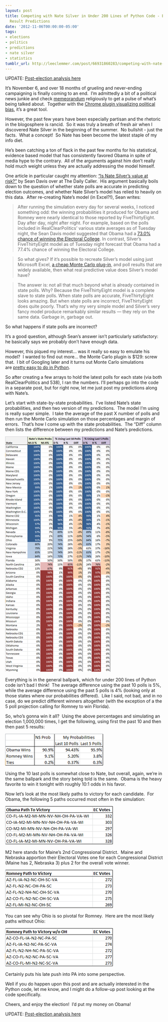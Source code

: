 ```yaml
---
layout: post
title: Competing with Nate Silver in Under 200 Lines of Python Code - Election 2012
  Result Predictions
date: '2012-11-06T00:00:00-05:00'
tags:
- elections
- politics
- predictions
- nate silver
- statistics
tumblr_url: http://leeclemmer.com/post/66931860283/competing-with-nate-silver-in-under-200-lines-of
---
```

UPDATE: [Post-election analysis here](/2012/11/07/post-election-model-evaluation-against-actual.html)

It’s November 6, and over 18 months of grueling and never-ending campaigning is finally coming to an end.  I’m admittedly a bit of a political news junkie and check [memeorandum](http://www.memeorandum.com/) religiously to get a pulse of what’s being talked about.  Together with the [Chrome plugin visualizing political bias](http://www.wired.com/business/2012/04/opinion-baio-site-bias/), it’s a great tool.

However, the past few years have been especially partisan and the rhetoric in the blogosphere is rancid.  So it was truly a breath of fresh air when I discovered Nate Silver in the beginning of the summer.  No bullshit - just the facts.  What a concept!  So Nate has been become the latest staple of my info diet.

He’s been catching a ton of flack in the past few months for his statistical, evidence based model that has consistently favored Obama in spite of media hype to the contrary.  All of the arguments against him don’t really hold much weight unless they are actually addressing the model himself.

One article in particular caught my attention: [“Is Nate Silver’s value at risk?”](http://dailycaller.com/2012/11/01/is-nate-silvers-value-at-risk/) by Sean Davis over at The Daily Caller.  His argument basically boils down to the question of whether state polls are accurate in predicting election outcomes, and whether Nate Silver’s model has relied to heavily on this data.  After re-creating Nate’s model (in Excel?!), Sean writes:

> After running the simulation every day for several weeks, I noticed something odd: the winning probabilities it produced for Obama and Romney were nearly identical to those reported by FiveThirtyEight. Day after day, night after night. For example, based on the polls included in RealClearPolitics’ various state averages as of Tuesday night, the Sean Davis model suggested that Obama had a [73.0% chance of winning the Electoral College](https://pbs.twimg.com/media/A6lmDZJCAAAWSX0.png:large). In contrast, Silver’s FiveThirtyEight model as of Tuesday night forecast that Obama had a 77.4% chance of winning the Electoral College.

> So what gives? If it’s possible to recreate Silver’s model using just Microsoft Excel, [a cheap Monte Carlo plug-in](http://www.thumbstacks.com/), and poll results that are widely available, then what real predictive value does Silver’s model have?

> The answer is: not all that much beyond what is already contained in state polls. Why? Because the FiveThirtyEight model is a complete slave to state polls. When state polls are accurate, FiveThirtyEight looks amazing. But when state polls are incorrect, FiveThirtyEight does quite poorly. That’s why my very simple model and Silver’s very fancy model produce remarkably similar results — they rely on the same data. Garbage in, garbage out.

So what happens if state polls are incorrect?

It’s a good question, although Sean’s answer isn’t particularly satisfactory: he basically says we probably don’t have enough data.

However, this piqued my interest… was it really so easy to emulate his model?  I wanted to find out more… the Monte Carlo plugin is $129: screw that.  I bit of Googling later and it turns out Monte Carlo simulations are [pretty easy to do in Python](http://niallohiggins.com/2007/07/05/monte-carlo-simulation-in-python-1/).

So after creating a few arrays to hold the latest polls for each state (via both RealClearPolitics and 538), I ran the numbers. I’ll perhaps go into the code in a separate post, but for right now, let me just post my predictions along with Nate’s.

Let’s start with state-by-state probabilities.  I’ve listed Nate’s state probabilities, and then two version of my predictions.  The model I’m using is really super simple.  I take the average of the past X number of polls and then run the Monte Carlo simulation on those percentages and margin of errors.  That’s how I come up with the state probabilities.  The “Diff” column then lists the difference between my predictions and Nate’s predictions.

![2012-11-06 Election Image 01](/images/2012-11-06-election-1.png)


Everything is in the general ballpark, which for under 200 lines of Python code isn’t bad I think!  The average difference using the past 10 polls is 5%, while the average difference using the past 5 polls is 4% (looking only at those states where our probabilities differed).  Like I said, not bad, and in no case, do we predict different winners altogether (with the exception of a the 5 poll projection calling for Romney to win Florida).

So, who’s gonna win it all?  Using the above percentages and simulating an election 1,000,000 times, I get the following, using first the past 10 and then then past 5 results:

![2012-11-06 Election Image 02](/images/2012-11-06-election-2.png)


Using the 10 last polls is somewhat close to Nate, but overall, again, we’re in the same ballpark and the story being told is the same.  Obama is the heavy favorite to win it tonight with roughly 10:1 odds in his favor.

Now let’s look at the most likely paths to victory for each candidate.  For Obama, the following 5 paths occurred most often in the simulation:

![2012-11-06 Election Image 03](/images/2012-11-06-election-3.png)

M2 here stands for Maine’s 2nd Congressional District.  Maine and Nebraska apportion their Electoral Votes one for each Congressional District (Maine has 2, Nebraska 3) plus 2 for the overall vote winner.

![2012-11-06 Election Image 04](/images/2012-11-06-election-4.png)

You can see why Ohio is so pivotal for Romney.  Here are the most likely paths without Ohio:

![2012-11-06 Election Image 05](/images/2012-11-06-election-5.png)


Certainly puts his late push into PA into some perspective.

Well if you do happen upon this post and are actually interested in the Python code, let me know, and I might do a follow-up post looking at the code specifically.

Cheers, and enjoy the election!  I’d put my money on Obama!

UPDATE: [Post-election analysis here](/2012/11/07/post-election-model-evaluation-against-actual.html)
